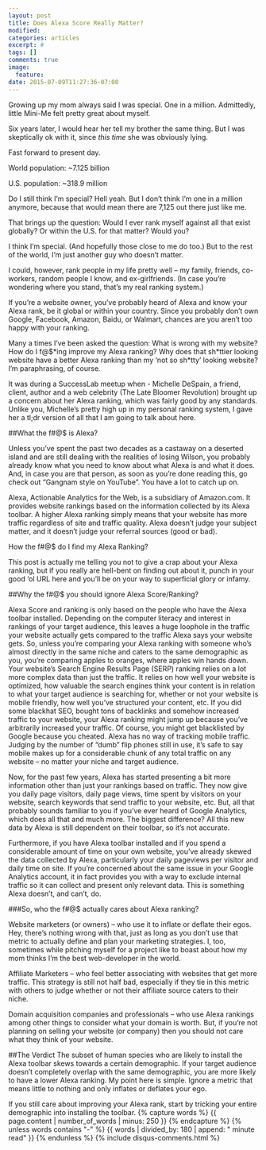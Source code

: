 ```yaml
---
layout: post
title: Does Alexa Score Really Matter?
modified:
categories: articles
excerpt: #
tags: []
comments: true
image:
  feature:
date: 2015-07-09T11:27:36-07:00
---
```



Growing up my mom always said I was special. One in a million. Admittedly, little Mini-Me felt pretty great about myself. 

Six years later, I would hear her tell my brother the same thing. But I was skeptically ok with it, since *this time* she was obviously lying.

Fast forward to present day. 

World population: ~7.125 billion

U.S. population: ~318.9 million

Do I still think I’m special? Hell yeah. But I don’t think I’m one in a million anymore, because that would mean there are 7,125 out there just like me. 

That brings up the question: Would I ever rank myself against all that exist globally? Or within the U.S. for that matter? Would you?

I think I’m special. (And hopefully those close to me do too.) But to the rest of the world, I’m just another guy who doesn’t matter. 

I could, however, rank people in my life pretty well – my family, friends, co-workers, random people I know, and ex-girlfriends. (In case you’re wondering where you stand, that’s my real ranking system.)

If you’re a website owner, you’ve probably heard of Alexa and know your Alexa rank, be it global or within your country. Since you probably don’t own Google, Facebook, Amazon, Baidu, or Walmart, chances are you aren’t too happy with your ranking. 


Many a times I’ve been asked the question: What is wrong with my website? How do I f@$\*ing improve my Alexa ranking? Why does that sh\*ttier looking website have a better Alexa ranking than my ‘not so sh\*tty’ looking website?  I’m paraphrasing, of course. 

It was during a SuccessLab meetup when - Michelle DeSpain, a friend, client, author and a web celebrity (The Late Bloomer Revolution) brought up a concern about her Alexa ranking, which was fairly good by any standards. Unlike you, Michelle’s pretty high up in my personal ranking system, I gave her a tl;dr version of all that I am going to talk about here.

##What the f#@$ is Alexa?

Unless you’ve spent the past two decades as a castaway on a deserted island and are still dealing with the realities of losing Wilson, you probably already know what you need to know about what Alexa is and what it does. And, in case you are that person, as soon as you’re done reading this, go check out “Gangnam style on YouTube”. You have a lot to catch up on.

Alexa, Actionable Analytics for the Web, is a subsidiary of Amazon.com. It provides website rankings based on the information collected by its Alexa toolbar. A higher Alexa ranking simply means that your website has more traffic regardless of site and traffic quality. Alexa doesn’t judge your subject matter, and it doesn’t judge your referral sources (good or bad). 

How the f#@$ do I find my Alexa Ranking? 

This post is actually me telling you not to give a crap about your Alexa ranking, but if you really are hell-bent on finding out about it, punch in your good ‘ol URL here and you’ll be on your way to superficial glory or infamy.

##Why the f#@$ you should ignore Alexa Score/Ranking?

Alexa Score and ranking is only based on the people who have the Alexa toolbar installed. Depending on the computer literacy and interest in rankings of your target audience, this leaves a huge loophole in the traffic your website actually gets compared to the traffic Alexa says your website gets. So, unless you’re comparing your Alexa ranking with someone who’s almost directly in the same niche and caters to the same demographic as you, you’re comparing apples to oranges, where apples win hands down.
Your website’s Search Engine Results Page (SERP) ranking relies on a lot more complex data than just the traffic. It relies on how well your website is optimized, how valuable the search engines think your content is in relation to what your target audience is searching for, whether or not your website is mobile friendly, how well you’ve structured your content, etc. If you did some blackhat SEO, bought tons of backlinks and somehow increased traffic to your website, your Alexa ranking might jump up because you’ve arbitrarily increased your traffic. Of course, you might get blacklisted by Google because you cheated.
Alexa has no way of tracking mobile traffic. Judging by the number of “dumb” flip phones still in use, it’s safe to say mobile makes up for a considerable chunk of any total traffic on any website – no matter your niche and target audience.

Now, for the past few years, Alexa has started presenting a bit more information other than just your rankings based on traffic. They now give you daily page visitors, daily page views, time spent by visitors on your website, search keywords that send traffic to your website, etc. But, all that probably sounds familiar to you if you’ve ever heard of Google Analytics, which does all that and much more. The biggest difference? All this new data by Alexa is still dependent on their toolbar, so it’s not accurate. 

Furthermore, if you have Alexa toolbar installed and if you spend a considerable amount of time on your own website, you’ve already skewed the data collected by Alexa, particularly your daily pageviews per visitor and daily time on site. If you’re concerned about the same issue in your Google Analytics account, it in fact provides you with a way to exclude internal traffic so it can collect and present only relevant data. This is something Alexa doesn’t, and can’t, do.

###So, who the f#@$ actually cares about Alexa ranking?

Website marketers (or owners) – who use it to inflate or deflate their egos. Hey, there’s nothing wrong with that, just as long as you don’t use that metric to actually define and plan your marketing strategies. I, too, sometimes while pitching myself for a project like to boast about how my mom thinks I’m the best web-developer in the world. 

Affiliate Marketers – who feel better associating with websites that get more traffic. This strategy is still not half bad, especially if they tie in this metric with others to judge whether or not their affiliate source caters to their niche. 

Domain acquisition companies and professionals – who use Alexa rankings among other things to consider what your domain is worth. But, if you’re not planning on selling your website (or company) then you should not care what they think of your website. 

##The Verdict
The subset of human species who are likely to install the Alexa toolbar skews towards a certain demographic. If your target audience doesn’t completely overlap with the same demographic, you are more likely to have a lower Alexa ranking. 
My point here is simple. Ignore a metric that means little to nothing and only inflates or deflates your ego. 

If you still care about improving your Alexa rank, start by tricking your entire demographic into installing the toolbar. 
{% capture words %}
  {{ page.content | number_of_words | minus: 250 }}
{% endcapture %}
{% unless words contains "-" %}
  {{ words | divided_by: 180 | append: " minute read" }}
{% endunless %}
{% include disqus-comments.html %}
